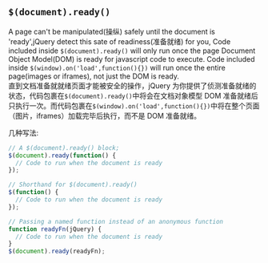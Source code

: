 ## `$(document).ready()`

A page can't be manipulated(操纵) safely until the document is 'ready',jQuery detect this sate of readiness(准备就绪) for you, Code included inside `$(document).ready()` will only run once the page Document Object Model(DOM) is ready for javascript code to execute. Code included inside `$(window).on('load',function(){})` will run once the entire page(images or iframes), not just the DOM is ready.  
直到文档准备就就绪页面才能被安全的操作，jQuery 为你提供了侦测准备就绪的状态，代码包裹在`$(document).ready()`中将会在文档对象模型 DOM 准备就绪后只执行一次。而代码包裹在`$(window).on('load',function(){})`中将在整个页面（图片，iframes）加载完毕后执行，而不是 DOM 准备就绪。

几种写法:

```javascript
// A $(document).ready() block;
$(document).ready(function() {
  // Code to run when the document is ready
});

// Shorthand for $(document).ready()
$(function() {
  // Code to run when the document is ready
});

// Passing a named function instead of an anonymous function
function readyFn(jQuery) {
  // Code to run when the document is ready
}
$(document).ready(readyFn);
```
